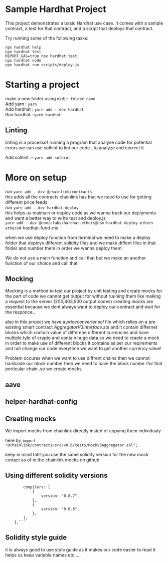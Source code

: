 # Sample Hardhat Project

This project demonstrates a basic Hardhat use case. It comes with a sample contract, a test for that contract, and a script that deploys that contract.

Try running some of the following tasks:

```shell
npx hardhat help
npx hardhat test
REPORT_GAS=true npx hardhat test
npx hardhat node
npx hardhat run scripts/deploy.js
```

# Starting a project

make a new folder using `mkdir folder_name`<br>
Add yarn : `yarn` <br>
Add hardhat : `yarn add --dev hardhat`<br>
Run hardhat : `yarn hardhat`<br>

## Linting

linting is a processof running a program that analyse code for potential errors
we can use solhint to lint our code.. to analyze and correct it

Add solhint :- `yarn add solhint`

# More on setup

run `yarn add --dev @chainlink/contracts`<br>
this adds all the contracts chainlink has that we need to use for getting different price feeds<br>
run `yarn add --dev hardhat-deploy`<br>
this helps us maintain or deploy code as we wanna track our deplyments and want a better way to write test and deploy.js<br>
`yarn add --dev @nomiclabs/hardhat-ethers@npm:hardhat-deploy-ethers ethers`# hardhat-fund-me<br>

when we use deploy function from terminal we need to make a deploy folder that
deploys different solidity files and we make diffent files in that folder and number them in order we wanna deploy them.

We do not use a main function and call that but we make an another function of our choice and call that

## Mocking

Mocking is a method to test our project by unit testing and create mocks for the part of code we cannot get output for without ruuning them like making a request to the server (200,403,500 output codes) creating mocks are essential because we dont always want to deploy our contract and wait for the responce..

also in this project we have a <i>priceconverter.sol</i> file which relies on a pre existing smart contract <i>AggregatorV3Interface.sol</i> and it contain differnet blocks which contain value of differene different currencies and have multiple tyle of crypto and contain huge data so we need to craete a mock in order to make use of different blocks it contains as per our reqirements and not change our code everytime we want to get another currency value!

Problem occures when we want to use diffrent chains then we cannot hardcode our block number then we need to have the block numbe rfor that perticular chain..so we create mocks

## aave

## helper-hardhat-config

## Creating mocks

We import mocks from chainlink directly insted of copying them individualy

here by `import "@chainlink/contracts/src/v0.6/tests/MockV3Aggregator.sol";`

keep in mind taht you use the same solidity version for the new mock cotract as of in the chainlink mocks on github

## Using different solidity versions

````solidity: {
        compilers: [
            {
                version: "0.8.7",
            },
            {
                version: "0.6.6",
            },
        ],
    },```
````

## Solidity style guide

it is always good to use style guide as it makes our code easier to read it helps us keep variable names etc.....
